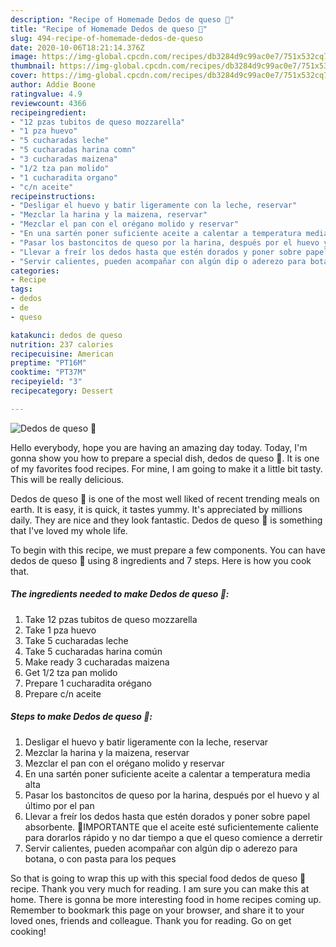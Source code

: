 ```yaml
---
description: "Recipe of Homemade Dedos de queso 🧀"
title: "Recipe of Homemade Dedos de queso 🧀"
slug: 494-recipe-of-homemade-dedos-de-queso
date: 2020-10-06T18:21:14.376Z
image: https://img-global.cpcdn.com/recipes/db3284d9c99ac0e7/751x532cq70/dedos-de-queso-🧀-foto-principal.jpg
thumbnail: https://img-global.cpcdn.com/recipes/db3284d9c99ac0e7/751x532cq70/dedos-de-queso-🧀-foto-principal.jpg
cover: https://img-global.cpcdn.com/recipes/db3284d9c99ac0e7/751x532cq70/dedos-de-queso-🧀-foto-principal.jpg
author: Addie Boone
ratingvalue: 4.9
reviewcount: 4366
recipeingredient:
- "12 pzas tubitos de queso mozzarella"
- "1 pza huevo"
- "5 cucharadas leche"
- "5 cucharadas harina comn"
- "3 cucharadas maizena"
- "1/2 tza pan molido"
- "1 cucharadita organo"
- "c/n aceite"
recipeinstructions:
- "Desligar el huevo y batir ligeramente con la leche, reservar"
- "Mezclar la harina y la maizena, reservar"
- "Mezclar el pan con el orégano molido y reservar"
- "En una sartén poner suficiente aceite a calentar a temperatura media alta"
- "Pasar los bastoncitos de queso por la harina, después por el huevo y al último por el pan"
- "Llevar a freír los dedos hasta que estén dorados y poner sobre papel absorbente. 🚨IMPORTANTE que el aceite esté suficientemente caliente para dorarlos rápido y no dar tiempo a que el queso comience a derretir"
- "Servir calientes, pueden acompañar con algún dip o aderezo para botana, o con pasta para los peques"
categories:
- Recipe
tags:
- dedos
- de
- queso

katakunci: dedos de queso 
nutrition: 237 calories
recipecuisine: American
preptime: "PT16M"
cooktime: "PT37M"
recipeyield: "3"
recipecategory: Dessert

---
```



![Dedos de queso 🧀](https://img-global.cpcdn.com/recipes/db3284d9c99ac0e7/751x532cq70/dedos-de-queso-🧀-foto-principal.jpg)

Hello everybody, hope you are having an amazing day today. Today, I'm gonna show you how to prepare a special dish, dedos de queso 🧀. It is one of my favorites food recipes. For mine, I am going to make it a little bit tasty. This will be really delicious.

Dedos de queso 🧀 is one of the most well liked of recent trending meals on earth. It is easy, it is quick, it tastes yummy. It's appreciated by millions daily. They are nice and they look fantastic. Dedos de queso 🧀 is something that I've loved my whole life.




To begin with this recipe, we must prepare a few components. You can have dedos de queso 🧀 using 8 ingredients and 7 steps. Here is how you cook that.

<!--inarticleads1-->

##### The ingredients needed to make Dedos de queso 🧀:

1. Take 12 pzas tubitos de queso mozzarella
1. Take 1 pza huevo
1. Take 5 cucharadas leche
1. Take 5 cucharadas harina común
1. Make ready 3 cucharadas maizena
1. Get 1/2 tza pan molido
1. Prepare 1 cucharadita orégano
1. Prepare c/n aceite




<!--inarticleads2-->

##### Steps to make Dedos de queso 🧀:

1. Desligar el huevo y batir ligeramente con la leche, reservar
1. Mezclar la harina y la maizena, reservar
1. Mezclar el pan con el orégano molido y reservar
1. En una sartén poner suficiente aceite a calentar a temperatura media alta
1. Pasar los bastoncitos de queso por la harina, después por el huevo y al último por el pan
1. Llevar a freír los dedos hasta que estén dorados y poner sobre papel absorbente. 🚨IMPORTANTE que el aceite esté suficientemente caliente para dorarlos rápido y no dar tiempo a que el queso comience a derretir
1. Servir calientes, pueden acompañar con algún dip o aderezo para botana, o con pasta para los peques




So that is going to wrap this up with this special food dedos de queso 🧀 recipe. Thank you very much for reading. I am sure you can make this at home. There is gonna be more interesting food in home recipes coming up. Remember to bookmark this page on your browser, and share it to your loved ones, friends and colleague. Thank you for reading. Go on get cooking!
